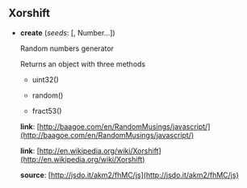 

<a name="Xorshift"></a>
## Xorshift

<a name="Xorshift-create"></a>
* **create** (*seeds*: [, Number...])

  Random numbers generator

  Returns an object with three methods

  * uint32()

  * random()

  * fract53()

  **link**: [http://baagoe.com/en/RandomMusings/javascript/](http://baagoe.com/en/RandomMusings/javascript/)

  **link**: [http://en.wikipedia.org/wiki/Xorshift](http://en.wikipedia.org/wiki/Xorshift)

  **source**: [http://jsdo.it/akm2/fhMC/js](http://jsdo.it/akm2/fhMC/js)

